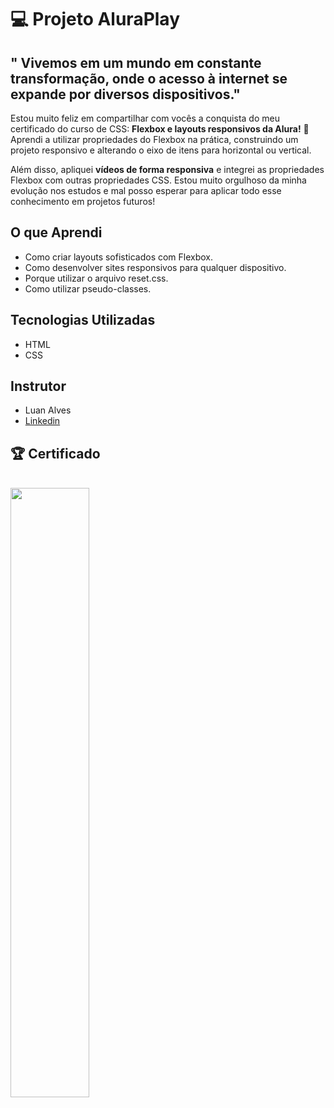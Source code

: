 <h1> 💻 Projeto AluraPlay </h1>

<h2> " Vivemos em um mundo em constante transformação, onde o acesso à internet se expande por diversos dispositivos." </h2>
<p> Estou muito feliz em compartilhar com vocês a conquista do meu certificado do curso de CSS: <strong>Flexbox e layouts responsivos da Alura!</strong> 🎉 Aprendi a utilizar propriedades do Flexbox na prática, construindo um projeto responsivo e alterando o eixo de itens para horizontal ou vertical.</p>

<p> Além disso, apliquei <strong>vídeos de forma responsiva</strong> e integrei as propriedades Flexbox com outras propriedades CSS. Estou muito orgulhoso da minha evolução nos estudos e mal posso esperar para aplicar todo esse conhecimento em projetos futuros!</p>

<h2> O que Aprendi </h2>
<ul>
  <li>
    Como criar layouts sofisticados com Flexbox.
  </li>
  <li>
    Como desenvolver sites responsivos para qualquer dispositivo.
  </li>
  <li>
    Porque utilizar o arquivo reset.css.
  </li>
  <li>
     Como utilizar pseudo-classes.
  </li>
</ul>

<h2> Tecnologias Utilizadas </h2>
<ul>
  <li>
    HTML
  </li>
  <li>
    CSS
  </li>
</ul>

<h2> Instrutor </h2>
<ul>
  <li>
    Luan Alves
  </li>
  <li>
    <a href="https://www.linkedin.com/in/luanalvesdev/" target="_self" title="Linkedin do Instrutor"> Linkedin </a>
  </li>
</ul>

<h2> 🏆 Certificado </h2>
<br/>
  <img src="https://github.com/user-attachments/assets/c7c89f2c-2aff-4deb-88e1-5cd52c23e975" width="50%" />
